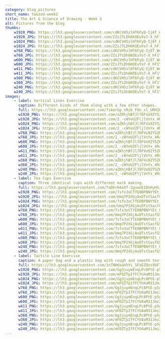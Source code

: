 ```yaml
---
category: blog_pictures
short_name: ta&sod-week2
title: The Art & Science of Drawing - Week 2
alt: Pictures from the blog
thumbs:
    w1920_PNG: https://lh3.googleusercontent.com/cdKCVH5zlHT6FyQ-Ij6T_WnseXbEWEOpIOHWpbaRlI5XCIxttnzyqFUbJEzDRUTocaaItUoeLWWDgnKiuEAab_7cByL7Sab9rBsKKoQkM1-6GHZ6kifR96VsW_p0lR83YCDXDZLhGg=w355
    w1920_JPG: https://lh3.googleusercontent.com/ZZsJTLDh6KOEuYo7-X_hF1YbiR7KS6eRAepWQGhKVWMsot8dfvV8bZeclwGr4570I1XMrbyFp4t0J9irsHyHg_ovG9v6p-kdFNy4Y9-dScqR5rk7qQRjXLsN-dAxUJNGflBYJMEy-g=w355
    w1024_PNG: https://lh3.googleusercontent.com/cdKCVH5zlHT6FyQ-Ij6T_WnseXbEWEOpIOHWpbaRlI5XCIxttnzyqFUbJEzDRUTocaaItUoeLWWDgnKiuEAab_7cByL7Sab9rBsKKoQkM1-6GHZ6kifR96VsW_p0lR83YCDXDZLhGg=w284
    w1024_JPG: https://lh3.googleusercontent.com/ZZsJTLDh6KOEuYo7-X_hF1YbiR7KS6eRAepWQGhKVWMsot8dfvV8bZeclwGr4570I1XMrbyFp4t0J9irsHyHg_ovG9v6p-kdFNy4Y9-dScqR5rk7qQRjXLsN-dAxUJNGflBYJMEy-g=w284
    w768_PNG: https://lh3.googleusercontent.com/cdKCVH5zlHT6FyQ-Ij6T_WnseXbEWEOpIOHWpbaRlI5XCIxttnzyqFUbJEzDRUTocaaItUoeLWWDgnKiuEAab_7cByL7Sab9rBsKKoQkM1-6GHZ6kifR96VsW_p0lR83YCDXDZLhGg=w213
    w768_JPG: https://lh3.googleusercontent.com/ZZsJTLDh6KOEuYo7-X_hF1YbiR7KS6eRAepWQGhKVWMsot8dfvV8bZeclwGr4570I1XMrbyFp4t0J9irsHyHg_ovG9v6p-kdFNy4Y9-dScqR5rk7qQRjXLsN-dAxUJNGflBYJMEy-g=w213
    w600_PNG: https://lh3.googleusercontent.com/cdKCVH5zlHT6FyQ-Ij6T_WnseXbEWEOpIOHWpbaRlI5XCIxttnzyqFUbJEzDRUTocaaItUoeLWWDgnKiuEAab_7cByL7Sab9rBsKKoQkM1-6GHZ6kifR96VsW_p0lR83YCDXDZLhGg=w166
    w600_JPG: https://lh3.googleusercontent.com/ZZsJTLDh6KOEuYo7-X_hF1YbiR7KS6eRAepWQGhKVWMsot8dfvV8bZeclwGr4570I1XMrbyFp4t0J9irsHyHg_ovG9v6p-kdFNy4Y9-dScqR5rk7qQRjXLsN-dAxUJNGflBYJMEy-g=w166
    w411_PNG: https://lh3.googleusercontent.com/cdKCVH5zlHT6FyQ-Ij6T_WnseXbEWEOpIOHWpbaRlI5XCIxttnzyqFUbJEzDRUTocaaItUoeLWWDgnKiuEAab_7cByL7Sab9rBsKKoQkM1-6GHZ6kifR96VsW_p0lR83YCDXDZLhGg=w114
    w411_JPG: https://lh3.googleusercontent.com/ZZsJTLDh6KOEuYo7-X_hF1YbiR7KS6eRAepWQGhKVWMsot8dfvV8bZeclwGr4570I1XMrbyFp4t0J9irsHyHg_ovG9v6p-kdFNy4Y9-dScqR5rk7qQRjXLsN-dAxUJNGflBYJMEy-g=w114
    w360_PNG: https://lh3.googleusercontent.com/cdKCVH5zlHT6FyQ-Ij6T_WnseXbEWEOpIOHWpbaRlI5XCIxttnzyqFUbJEzDRUTocaaItUoeLWWDgnKiuEAab_7cByL7Sab9rBsKKoQkM1-6GHZ6kifR96VsW_p0lR83YCDXDZLhGg=w100
    w360_JPG: https://lh3.googleusercontent.com/ZZsJTLDh6KOEuYo7-X_hF1YbiR7KS6eRAepWQGhKVWMsot8dfvV8bZeclwGr4570I1XMrbyFp4t0J9irsHyHg_ovG9v6p-kdFNy4Y9-dScqR5rk7qQRjXLsN-dAxUJNGflBYJMEy-g=w100
    w240_PNG: https://lh3.googleusercontent.com/cdKCVH5zlHT6FyQ-Ij6T_WnseXbEWEOpIOHWpbaRlI5XCIxttnzyqFUbJEzDRUTocaaItUoeLWWDgnKiuEAab_7cByL7Sab9rBsKKoQkM1-6GHZ6kifR96VsW_p0lR83YCDXDZLhGg=w66
    w240_JPG: https://lh3.googleusercontent.com/ZZsJTLDh6KOEuYo7-X_hF1YbiR7KS6eRAepWQGhKVWMsot8dfvV8bZeclwGr4570I1XMrbyFp4t0J9irsHyHg_ovG9v6p-kdFNy4Y9-dScqR5rk7qQRjXLsN-dAxUJNGflBYJMEy-g=w66
images:
    - label: Vertical Lines Exercise
      caption: Different kinds of them along with a few other shapes.
      full: https://lh3.googleusercontent.com/7skerGp_nRzb_F8n_xl_URH2HVfUqj67HTrcT4XLwbCKtf3s8noC_RECDh6taehugRpYdc6StrYNJwwTbrlAhX5UT_fRKxpiry_HqY8-Awyb2IuF8vwq3fbUU9lpp_JNAVfzwYDddw=w1440-h1080
      w1920_PNG: https://lh3.googleusercontent.com/aZKhjhBfJl76FVo9ZY5ZR3reDEWg7c8IZ2MF1VBjnX6k2PD30d6gL-CiAvzcUhXKxsTpGNcAzJ5qlrIq_-DywzMSXWzDWTj9eg10cPebf_6frfZxg4lptVNMdtzJsrMBrqy8oYlzpQ=w850
      w1920_JPG: https://lh3.googleusercontent.com/2_-cWYeUZFljlVnYx_4Rqy-J6d3J2HG4aWILhzl_6u98iiuGG68fyvJWPCHzU26Yev3pJn6-a39vYjFbK6gA4yN0jXxjwJ9d9QuMd5skgUBu7IVpXyJIAsiGLMo65cZsX1ZaaJ4J2g=w850
      w1024_PNG: https://lh3.googleusercontent.com/aZKhjhBfJl76FVo9ZY5ZR3reDEWg7c8IZ2MF1VBjnX6k2PD30d6gL-CiAvzcUhXKxsTpGNcAzJ5qlrIq_-DywzMSXWzDWTj9eg10cPebf_6frfZxg4lptVNMdtzJsrMBrqy8oYlzpQ=w711
      w1024_JPG: https://lh3.googleusercontent.com/2_-cWYeUZFljlVnYx_4Rqy-J6d3J2HG4aWILhzl_6u98iiuGG68fyvJWPCHzU26Yev3pJn6-a39vYjFbK6gA4yN0jXxjwJ9d9QuMd5skgUBu7IVpXyJIAsiGLMo65cZsX1ZaaJ4J2g=w711
      w768_PNG: https://lh3.googleusercontent.com/aZKhjhBfJl76FVo9ZY5ZR3reDEWg7c8IZ2MF1VBjnX6k2PD30d6gL-CiAvzcUhXKxsTpGNcAzJ5qlrIq_-DywzMSXWzDWTj9eg10cPebf_6frfZxg4lptVNMdtzJsrMBrqy8oYlzpQ=w533
      w768_JPG: https://lh3.googleusercontent.com/2_-cWYeUZFljlVnYx_4Rqy-J6d3J2HG4aWILhzl_6u98iiuGG68fyvJWPCHzU26Yev3pJn6-a39vYjFbK6gA4yN0jXxjwJ9d9QuMd5skgUBu7IVpXyJIAsiGLMo65cZsX1ZaaJ4J2g=w533
      w600_PNG: https://lh3.googleusercontent.com/aZKhjhBfJl76FVo9ZY5ZR3reDEWg7c8IZ2MF1VBjnX6k2PD30d6gL-CiAvzcUhXKxsTpGNcAzJ5qlrIq_-DywzMSXWzDWTj9eg10cPebf_6frfZxg4lptVNMdtzJsrMBrqy8oYlzpQ=w416
      w600_JPG: https://lh3.googleusercontent.com/2_-cWYeUZFljlVnYx_4Rqy-J6d3J2HG4aWILhzl_6u98iiuGG68fyvJWPCHzU26Yev3pJn6-a39vYjFbK6gA4yN0jXxjwJ9d9QuMd5skgUBu7IVpXyJIAsiGLMo65cZsX1ZaaJ4J2g=w416
      w411_PNG: https://lh3.googleusercontent.com/aZKhjhBfJl76FVo9ZY5ZR3reDEWg7c8IZ2MF1VBjnX6k2PD30d6gL-CiAvzcUhXKxsTpGNcAzJ5qlrIq_-DywzMSXWzDWTj9eg10cPebf_6frfZxg4lptVNMdtzJsrMBrqy8oYlzpQ=w285
      w411_JPG: https://lh3.googleusercontent.com/2_-cWYeUZFljlVnYx_4Rqy-J6d3J2HG4aWILhzl_6u98iiuGG68fyvJWPCHzU26Yev3pJn6-a39vYjFbK6gA4yN0jXxjwJ9d9QuMd5skgUBu7IVpXyJIAsiGLMo65cZsX1ZaaJ4J2g=w285
      w360_PNG: https://lh3.googleusercontent.com/aZKhjhBfJl76FVo9ZY5ZR3reDEWg7c8IZ2MF1VBjnX6k2PD30d6gL-CiAvzcUhXKxsTpGNcAzJ5qlrIq_-DywzMSXWzDWTj9eg10cPebf_6frfZxg4lptVNMdtzJsrMBrqy8oYlzpQ=w250
      w360_JPG: https://lh3.googleusercontent.com/2_-cWYeUZFljlVnYx_4Rqy-J6d3J2HG4aWILhzl_6u98iiuGG68fyvJWPCHzU26Yev3pJn6-a39vYjFbK6gA4yN0jXxjwJ9d9QuMd5skgUBu7IVpXyJIAsiGLMo65cZsX1ZaaJ4J2g=w250
      w240_PNG: https://lh3.googleusercontent.com/aZKhjhBfJl76FVo9ZY5ZR3reDEWg7c8IZ2MF1VBjnX6k2PD30d6gL-CiAvzcUhXKxsTpGNcAzJ5qlrIq_-DywzMSXWzDWTj9eg10cPebf_6frfZxg4lptVNMdtzJsrMBrqy8oYlzpQ=w166
      w240_JPG: https://lh3.googleusercontent.com/2_-cWYeUZFljlVnYx_4Rqy-J6d3J2HG4aWILhzl_6u98iiuGG68fyvJWPCHzU26Yev3pJn6-a39vYjFbK6gA4yN0jXxjwJ9d9QuMd5skgUBu7IVpXyJIAsiGLMo65cZsX1ZaaJ4J2g=w166
    - label: Tea Cups Exercise
      caption: Three identical cups with different mark making.
      full: https://lh3.googleusercontent.com/TaDhrH4xOf-2gvwnE1DnHyHSJzYXOR8Hw9a54y3r1uV09YJbknOmCdVhjigGUKZsVoIBSO-ECQFkNXLj-523MI5OFFvjg4NUmIJsI6KznXw_XV9Z5Pl3OTe_Y9rCBf1G4MzAc274fw=w1440-h1080
      w1920_PNG: https://lh3.googleusercontent.com/7sfx3oCTfE0BPBNYYEt_83U7tN8sKNwOM0JvcSjTiia1l8P2JlYbb2Obxk28VbffR_Uht3NeQdPz7LwyTOtmX9LBIqreK2FVf5qhSKqu4XPyiVwoB7T8q45BA5WQPP8_FsZinS_nDQ=w850
      w1920_JPG: https://lh3.googleusercontent.com/Umq7P2XGjAxDTstSasfG5XMVPJcJD4q31lNx6LCwm1UC1X3tbeMmQuc_ZAZX8Qt4DgsAApMnSmmo0p9vwqCGoDjZuGOObwFifO9kXtvtgYITAOobpC8hR2EYkby0Ndl_bF2NhOZYLw=w850
      w1024_PNG: https://lh3.googleusercontent.com/7sfx3oCTfE0BPBNYYEt_83U7tN8sKNwOM0JvcSjTiia1l8P2JlYbb2Obxk28VbffR_Uht3NeQdPz7LwyTOtmX9LBIqreK2FVf5qhSKqu4XPyiVwoB7T8q45BA5WQPP8_FsZinS_nDQ=w711
      w1024_JPG: https://lh3.googleusercontent.com/Umq7P2XGjAxDTstSasfG5XMVPJcJD4q31lNx6LCwm1UC1X3tbeMmQuc_ZAZX8Qt4DgsAApMnSmmo0p9vwqCGoDjZuGOObwFifO9kXtvtgYITAOobpC8hR2EYkby0Ndl_bF2NhOZYLw=w711
      w768_PNG: https://lh3.googleusercontent.com/7sfx3oCTfE0BPBNYYEt_83U7tN8sKNwOM0JvcSjTiia1l8P2JlYbb2Obxk28VbffR_Uht3NeQdPz7LwyTOtmX9LBIqreK2FVf5qhSKqu4XPyiVwoB7T8q45BA5WQPP8_FsZinS_nDQ=w533
      w768_JPG: https://lh3.googleusercontent.com/Umq7P2XGjAxDTstSasfG5XMVPJcJD4q31lNx6LCwm1UC1X3tbeMmQuc_ZAZX8Qt4DgsAApMnSmmo0p9vwqCGoDjZuGOObwFifO9kXtvtgYITAOobpC8hR2EYkby0Ndl_bF2NhOZYLw=w533
      w600_PNG: https://lh3.googleusercontent.com/7sfx3oCTfE0BPBNYYEt_83U7tN8sKNwOM0JvcSjTiia1l8P2JlYbb2Obxk28VbffR_Uht3NeQdPz7LwyTOtmX9LBIqreK2FVf5qhSKqu4XPyiVwoB7T8q45BA5WQPP8_FsZinS_nDQ=w416
      w600_JPG: https://lh3.googleusercontent.com/Umq7P2XGjAxDTstSasfG5XMVPJcJD4q31lNx6LCwm1UC1X3tbeMmQuc_ZAZX8Qt4DgsAApMnSmmo0p9vwqCGoDjZuGOObwFifO9kXtvtgYITAOobpC8hR2EYkby0Ndl_bF2NhOZYLw=w416
      w411_PNG: https://lh3.googleusercontent.com/7sfx3oCTfE0BPBNYYEt_83U7tN8sKNwOM0JvcSjTiia1l8P2JlYbb2Obxk28VbffR_Uht3NeQdPz7LwyTOtmX9LBIqreK2FVf5qhSKqu4XPyiVwoB7T8q45BA5WQPP8_FsZinS_nDQ=w285
      w411_JPG: https://lh3.googleusercontent.com/Umq7P2XGjAxDTstSasfG5XMVPJcJD4q31lNx6LCwm1UC1X3tbeMmQuc_ZAZX8Qt4DgsAApMnSmmo0p9vwqCGoDjZuGOObwFifO9kXtvtgYITAOobpC8hR2EYkby0Ndl_bF2NhOZYLw=w285
      w360_PNG: https://lh3.googleusercontent.com/7sfx3oCTfE0BPBNYYEt_83U7tN8sKNwOM0JvcSjTiia1l8P2JlYbb2Obxk28VbffR_Uht3NeQdPz7LwyTOtmX9LBIqreK2FVf5qhSKqu4XPyiVwoB7T8q45BA5WQPP8_FsZinS_nDQ=w250
      w360_JPG: https://lh3.googleusercontent.com/Umq7P2XGjAxDTstSasfG5XMVPJcJD4q31lNx6LCwm1UC1X3tbeMmQuc_ZAZX8Qt4DgsAApMnSmmo0p9vwqCGoDjZuGOObwFifO9kXtvtgYITAOobpC8hR2EYkby0Ndl_bF2NhOZYLw=w250
      w240_PNG: https://lh3.googleusercontent.com/7sfx3oCTfE0BPBNYYEt_83U7tN8sKNwOM0JvcSjTiia1l8P2JlYbb2Obxk28VbffR_Uht3NeQdPz7LwyTOtmX9LBIqreK2FVf5qhSKqu4XPyiVwoB7T8q45BA5WQPP8_FsZinS_nDQ=w166
      w240_JPG: https://lh3.googleusercontent.com/Umq7P2XGjAxDTstSasfG5XMVPJcJD4q31lNx6LCwm1UC1X3tbeMmQuc_ZAZX8Qt4DgsAApMnSmmo0p9vwqCGoDjZuGOObwFifO9kXtvtgYITAOobpC8hR2EYkby0Ndl_bF2NhOZYLw=w166
    - label: Tactile Line Exercise
      caption: A paper bag and a plastic bag with rough and smooth textures respectively.
      full: https://lh3.googleusercontent.com/1nTNHdaahhYi_SFsEZOvsVbF7v454iDsxqVKgwDGIbprRb01Xh3r5UubDds8-dG9CMe2kh_Jo4zu0oDiQGH798uScKBC012lpJmRao8TvwkSoa6NmQ7jQyyACZKQJ_Q1d7K4dybtag=w1440-h1080
      w1920_PNG: https://lh3.googleusercontent.com/Gg3juymEnqLPc8PtE-p5g-W5VMxHSVUBRlLWS_ItdQjxTajoD2-BRwDSp8Tvf459dYQB-LB4FS4C1j_PP7_guHjTlGWZYIYFmQtcQkeevafse4JsAP5ZcDowt0AHB1ulxuMtLeQ1bw=w850
      w1920_JPG: https://lh3.googleusercontent.com/mFDZTpIfFCYU4aM31Jmz2kGyvADGybtbkkmxjCzSLFBHJzfYFm9IgLRio8w5g3sPx5RMe05pwTXwRk5bMhOVfuVdm1eBSBB5DcTMkrtdeHaaP0XKtdS1a6FSHdd82h9EXsPwDtKFfg=w850
      w1024_PNG: https://lh3.googleusercontent.com/Gg3juymEnqLPc8PtE-p5g-W5VMxHSVUBRlLWS_ItdQjxTajoD2-BRwDSp8Tvf459dYQB-LB4FS4C1j_PP7_guHjTlGWZYIYFmQtcQkeevafse4JsAP5ZcDowt0AHB1ulxuMtLeQ1bw=w711
      w1024_JPG: https://lh3.googleusercontent.com/mFDZTpIfFCYU4aM31Jmz2kGyvADGybtbkkmxjCzSLFBHJzfYFm9IgLRio8w5g3sPx5RMe05pwTXwRk5bMhOVfuVdm1eBSBB5DcTMkrtdeHaaP0XKtdS1a6FSHdd82h9EXsPwDtKFfg=w711
      w768_PNG: https://lh3.googleusercontent.com/Gg3juymEnqLPc8PtE-p5g-W5VMxHSVUBRlLWS_ItdQjxTajoD2-BRwDSp8Tvf459dYQB-LB4FS4C1j_PP7_guHjTlGWZYIYFmQtcQkeevafse4JsAP5ZcDowt0AHB1ulxuMtLeQ1bw=w533
      w768_JPG: https://lh3.googleusercontent.com/mFDZTpIfFCYU4aM31Jmz2kGyvADGybtbkkmxjCzSLFBHJzfYFm9IgLRio8w5g3sPx5RMe05pwTXwRk5bMhOVfuVdm1eBSBB5DcTMkrtdeHaaP0XKtdS1a6FSHdd82h9EXsPwDtKFfg=w533
      w600_PNG: https://lh3.googleusercontent.com/Gg3juymEnqLPc8PtE-p5g-W5VMxHSVUBRlLWS_ItdQjxTajoD2-BRwDSp8Tvf459dYQB-LB4FS4C1j_PP7_guHjTlGWZYIYFmQtcQkeevafse4JsAP5ZcDowt0AHB1ulxuMtLeQ1bw=w416
      w600_JPG: https://lh3.googleusercontent.com/mFDZTpIfFCYU4aM31Jmz2kGyvADGybtbkkmxjCzSLFBHJzfYFm9IgLRio8w5g3sPx5RMe05pwTXwRk5bMhOVfuVdm1eBSBB5DcTMkrtdeHaaP0XKtdS1a6FSHdd82h9EXsPwDtKFfg=w416
      w411_PNG: https://lh3.googleusercontent.com/Gg3juymEnqLPc8PtE-p5g-W5VMxHSVUBRlLWS_ItdQjxTajoD2-BRwDSp8Tvf459dYQB-LB4FS4C1j_PP7_guHjTlGWZYIYFmQtcQkeevafse4JsAP5ZcDowt0AHB1ulxuMtLeQ1bw=w285
      w411_JPG: https://lh3.googleusercontent.com/mFDZTpIfFCYU4aM31Jmz2kGyvADGybtbkkmxjCzSLFBHJzfYFm9IgLRio8w5g3sPx5RMe05pwTXwRk5bMhOVfuVdm1eBSBB5DcTMkrtdeHaaP0XKtdS1a6FSHdd82h9EXsPwDtKFfg=w285
      w360_PNG: https://lh3.googleusercontent.com/Gg3juymEnqLPc8PtE-p5g-W5VMxHSVUBRlLWS_ItdQjxTajoD2-BRwDSp8Tvf459dYQB-LB4FS4C1j_PP7_guHjTlGWZYIYFmQtcQkeevafse4JsAP5ZcDowt0AHB1ulxuMtLeQ1bw=w250
      w360_JPG: https://lh3.googleusercontent.com/mFDZTpIfFCYU4aM31Jmz2kGyvADGybtbkkmxjCzSLFBHJzfYFm9IgLRio8w5g3sPx5RMe05pwTXwRk5bMhOVfuVdm1eBSBB5DcTMkrtdeHaaP0XKtdS1a6FSHdd82h9EXsPwDtKFfg=w250
      w240_PNG: https://lh3.googleusercontent.com/Gg3juymEnqLPc8PtE-p5g-W5VMxHSVUBRlLWS_ItdQjxTajoD2-BRwDSp8Tvf459dYQB-LB4FS4C1j_PP7_guHjTlGWZYIYFmQtcQkeevafse4JsAP5ZcDowt0AHB1ulxuMtLeQ1bw=w166
      w240_JPG: https://lh3.googleusercontent.com/mFDZTpIfFCYU4aM31Jmz2kGyvADGybtbkkmxjCzSLFBHJzfYFm9IgLRio8w5g3sPx5RMe05pwTXwRk5bMhOVfuVdm1eBSBB5DcTMkrtdeHaaP0XKtdS1a6FSHdd82h9EXsPwDtKFfg=w166
---
```

